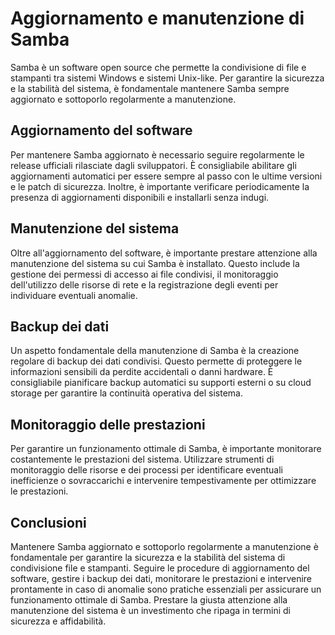 # Aggiornamento e manutenzione di Samba

Samba è un software open source che permette la condivisione di file e stampanti tra sistemi Windows e sistemi Unix-like. Per garantire la sicurezza e la stabilità del sistema, è fondamentale mantenere Samba sempre aggiornato e sottoporlo regolarmente a manutenzione.

## Aggiornamento del software

Per mantenere Samba aggiornato è necessario seguire regolarmente le release ufficiali rilasciate dagli sviluppatori. È consigliabile abilitare gli aggiornamenti automatici per essere sempre al passo con le ultime versioni e le patch di sicurezza. Inoltre, è importante verificare periodicamente la presenza di aggiornamenti disponibili e installarli senza indugi.

## Manutenzione del sistema

Oltre all'aggiornamento del software, è importante prestare attenzione alla manutenzione del sistema su cui Samba è installato. Questo include la gestione dei permessi di accesso ai file condivisi, il monitoraggio dell'utilizzo delle risorse di rete e la registrazione degli eventi per individuare eventuali anomalie.

## Backup dei dati

Un aspetto fondamentale della manutenzione di Samba è la creazione regolare di backup dei dati condivisi. Questo permette di proteggere le informazioni sensibili da perdite accidentali o danni hardware. È consigliabile pianificare backup automatici su supporti esterni o su cloud storage per garantire la continuità operativa del sistema.

## Monitoraggio delle prestazioni

Per garantire un funzionamento ottimale di Samba, è importante monitorare costantemente le prestazioni del sistema. Utilizzare strumenti di monitoraggio delle risorse e dei processi per identificare eventuali inefficienze o sovraccarichi e intervenire tempestivamente per ottimizzare le prestazioni.

## Conclusioni

Mantenere Samba aggiornato e sottoporlo regolarmente a manutenzione è fondamentale per garantire la sicurezza e la stabilità del sistema di condivisione file e stampanti. Seguire le procedure di aggiornamento del software, gestire i backup dei dati, monitorare le prestazioni e intervenire prontamente in caso di anomalie sono pratiche essenziali per assicurare un funzionamento ottimale di Samba. Prestare la giusta attenzione alla manutenzione del sistema è un investimento che ripaga in termini di sicurezza e affidabilità.